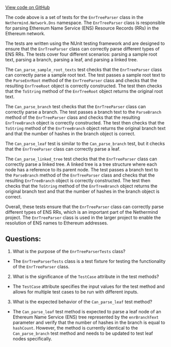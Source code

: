 [View code on GitHub](https://github.com/NethermindEth/nethermind/src/Nethermind/Nethermind.Network.Dns.Test/EnrTreeParserTests.cs)

The code above is a set of tests for the `EnrTreeParser` class in the `Nethermind.Network.Dns` namespace. The `EnrTreeParser` class is responsible for parsing Ethereum Name Service (ENS) Resource Records (RRs) in the Ethereum network. 

The tests are written using the NUnit testing framework and are designed to ensure that the `EnrTreeParser` class can correctly parse different types of ENS RRs. The tests cover four different scenarios: parsing a sample root text, parsing a branch, parsing a leaf, and parsing a linked tree.

The `Can_parse_sample_root_texts` test checks that the `EnrTreeParser` class can correctly parse a sample root text. The test passes a sample root text to the `ParseEnrRoot` method of the `EnrTreeParser` class and checks that the resulting `EnrTreeRoot` object is correctly constructed. The test then checks that the `ToString` method of the `EnrTreeRoot` object returns the original root text.

The `Can_parse_branch` test checks that the `EnrTreeParser` class can correctly parse a branch. The test passes a branch text to the `ParseBranch` method of the `EnrTreeParser` class and checks that the resulting `EnrTreeBranch` object is correctly constructed. The test then checks that the `ToString` method of the `EnrTreeBranch` object returns the original branch text and that the number of hashes in the branch object is correct.

The `Can_parse_leaf` test is similar to the `Can_parse_branch` test, but it checks that the `EnrTreeParser` class can correctly parse a leaf.

The `Can_parse_linked_tree` test checks that the `EnrTreeParser` class can correctly parse a linked tree. A linked tree is a tree structure where each node has a reference to its parent node. The test passes a branch text to the `ParseBranch` method of the `EnrTreeParser` class and checks that the resulting `EnrTreeBranch` object is correctly constructed. The test then checks that the `ToString` method of the `EnrTreeBranch` object returns the original branch text and that the number of hashes in the branch object is correct.

Overall, these tests ensure that the `EnrTreeParser` class can correctly parse different types of ENS RRs, which is an important part of the Nethermind project. The `EnrTreeParser` class is used in the larger project to enable the resolution of ENS names to Ethereum addresses.
## Questions: 
 1. What is the purpose of the `EnrTreeParserTests` class?
- The `EnrTreeParserTests` class is a test fixture for testing the functionality of the `EnrTreeParser` class.

2. What is the significance of the `TestCase` attribute in the test methods?
- The `TestCase` attribute specifies the input values for the test method and allows for multiple test cases to be run with different inputs.

3. What is the expected behavior of the `Can_parse_leaf` test method?
- The `Can_parse_leaf` test method is expected to parse a leaf node of an Ethereum Name Service (ENS) tree represented by the `enrBranchText` parameter and verify that the number of hashes in the branch is equal to `hashCount`. However, the method is currently identical to the `Can_parse_branch` test method and needs to be updated to test leaf nodes specifically.